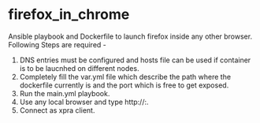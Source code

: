 # firefox_in_chrome
Ansible playbook and Dockerfile to launch firefox inside any other browser.
Following Steps are required -
1) DNS entries must be configured and hosts file can be used if container is to be laucnhed on different nodes.
2) Completely fill the var.yml file which describe the path where the dockerfile currently is and the port which is free to get exposed.
3) Run the main.yml playbook.
4) Use any local browser and type http://<Local IP>:<exposed port>.
5) Connect as xpra client.
